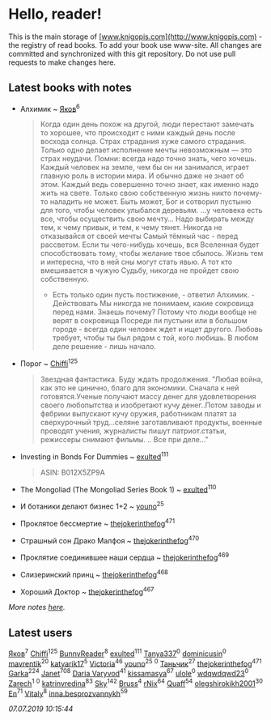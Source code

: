 # Hello, reader!
This is the main storage of [www.knigopis.com](http://www.knigopis.com) - the registry of read books.
To add your book use www-site. All changes are committed and synchronized with this git repository.
Do not use pull requests to make changes here.


## Latest books with notes
* Алхимик ~ [Яков](users/117/117277044284589498872-google)<sup>6</sup>
    > Когда один день похож на другой, люди перестают замечать то хорошее, что происходит с ними каждый день после восхода солнца. 
    > Страх страдания хуже самого страдания. 
    > Только одно делает исполнение мечты невозможным — это страх неудачи. 
    > Помни: всегда надо точно знать, чего хочешь. 
    > Каждый человек на земле, чем бы он ни занимался, играет главную роль в истории мира. И обычно даже не знает об этом. 
    > Каждый ведь совершенно точно знает, как именно надо жить на свете. Только свою собственную жизнь никто почему-то наладить не может. 
    > Быть может, Бог и сотворил пустыню для того, чтобы человек улыбался деревьям. 
    > …у человека есть все, чтобы осуществить свою мечту… 
    > Надо выбирать между тем, к чему привык, и тем, к чему тянет. 
    > Никогда не отказывайся от своей мечты 
    > Самый тёмный час - перед рассветом. 
    > Если ты чего-нибудь хочешь, вся Вселенная будет способствовать тому, чтобы желание твое сбылось. 
    > Жизнь тем и интересна, что в ней сны могут стать явью. 
    > А тот кто вмешивается в чужую Судьбу, никогда не пройдет свою собственную. 
    > - Есть только один пусть постижение, - ответил Алхимик. - Действовать
    > Мы никогда не понимаем, какие сокровища перед нами. Знаешь почему? Потому что люди вообще не верят в сокровища
    > Посреди ли пустыни или в большом городе - всегда один человек ждет и ищет другого. 
    > Любовь требует, чтобы ты был рядом с той, кого любишь. 
    > В любом деле решение - лишь начало.

* Порог ~ [Chiffi](users/105/105831994080785626680-google)<sup>125</sup>
    > Звездная фантастика.  Буду ждать продолжения. 
    > "Любая война,  как это не цинично, благо для экономики. Сначала к ней готовятся.Ученые получают массу денег для удовлетворения своего любопытства и изобретают кучу денег..Потом заводы и фвбрики выпускают кучу оружия,  работникам платят за сверхурочный труд...селяне заготавливают продукты, военные проводят учения,  журналисты пишут патриот.статьи,  режиссеры снимают фильмы. .. Все при деле..."

* Investing in Bonds For Dummies ~ [exulted](users/100/100599204551896265722-google)<sup>111</sup>
    > ASIN: B012X5ZP9A

* The Mongoliad (The Mongoliad Series Book 1) ~ [exulted](users/100/100599204551896265722-google)<sup>110</sup>

* И ботаники делают бизнес 1+2 ~ [youno](users/302/302928912-vkontakte)<sup>25</sup>

* Проклятое бессмертие ~ [thejokerinthefog](users/317/317244423-vkontakte)<sup>471</sup>

* Страшный сон Драко Малфоя ~ [thejokerinthefog](users/317/317244423-vkontakte)<sup>470</sup>

* Проклятие соединившее наши сердца ~ [thejokerinthefog](users/317/317244423-vkontakte)<sup>469</sup>

* Слизеринский принц ~ [thejokerinthefog](users/317/317244423-vkontakte)<sup>468</sup>

* Хороший Доктор ~ [thejokerinthefog](users/317/317244423-vkontakte)<sup>467</sup>


_More notes [here](latest_books_with_notes.md)._


## Latest users
[Яков](users/117/117277044284589498872-google)<sup>7</sup> 
[Chiffi](users/105/105831994080785626680-google)<sup>125</sup> 
[BunnyReader](users/117/117953264019715943446-google)<sup>8</sup> 
[exulted](users/100/100599204551896265722-google)<sup>111</sup> 
[Tanya337](users/286/2867088343333019-facebook)<sup>0</sup> 
[dominicusin](users/615/6153637904214543420-mailru)<sup>0</sup> 
[mavrentik](users/200/200666735-vkontakte)<sup>20</sup> 
[katyarik17](users/170/170796230-vkontakte)<sup>5</sup> 
[Victoria](users/113/113794223924688167852-google)<sup>46</sup> 
[youno](users/302/302928912-vkontakte)<sup>25</sup> 
[](users/138/138142271868147910-mailru)<sup>0</sup> 
[Таньчик](users/209/2096581563762610-facebook)<sup>27</sup> 
[thejokerinthefog](users/317/317244423-vkontakte)<sup>471</sup> 
[Garka](users/115/115753719718250012620-google)<sup>224</sup> 
[Janet](users/108/108113656204404967440-google)<sup>708</sup> 
[Daria Varyvod](users/829/829893410524253-facebook)<sup>41</sup> 
[kissamasya](users/684/68439978-vkontakte)<sup>67</sup> 
[ulole](users/244/244065473-vkontakte)<sup>0</sup> 
[wdqwdqwd23](users/132/13245747-vkontakte)<sup>0</sup> 
[Zarech](users/116/116927503362988481359-google)<sup>1</sup> 
[](users/116/116927503362988481359-googleplus)<sup>0</sup> 
[katrinvredina](users/233/2336755-vkontakte)<sup>83</sup> 
[Sky](users/118/118049897850017649660-google)<sup>142</sup> 
[Bruss](users/178/178551812-vkontakte)<sup>4</sup> 
[rNix](users/227/22742452-yandex)<sup>64</sup> 
[Quaff](users/122/12267158-vkontakte)<sup>54</sup> 
[olegshirokikh2001](users/445/445474364-vkontakte)<sup>30</sup> 
[En](users/333/333646551-vkontakte)<sup>71</sup> 
[Vitaly](users/109/109395490138181998437-google)<sup>8</sup> 
[inna.besprozvannykh](users/733/73323849-yandex)<sup>59</sup> 


_07.07.2019 10:15:44_
